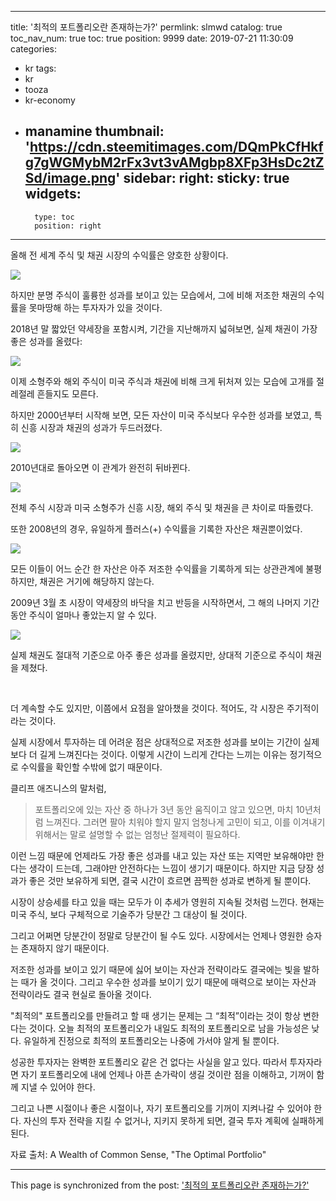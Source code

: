 
---
title: '최적의 포트폴리오란 존재하는가?'
permlink: slmwd
catalog: true
toc_nav_num: true
toc: true
position: 9999
date: 2019-07-21 11:30:09
categories:
- kr
tags:
- kr
- tooza
- kr-economy
- manamine
thumbnail: 'https://cdn.steemitimages.com/DQmPkCfHkfg7gWGMybM2rFx3vt3vAMgbp8XFp3HsDc2tZSd/image.png'
sidebar:
    right:
        sticky: true
widgets:
    -
        type: toc
        position: right
---


올해 전 세계 주식 및 채권 시장의 수익률은 양호한 상황이다.

![](https://cdn.steemitimages.com/DQmPkCfHkfg7gWGMybM2rFx3vt3vAMgbp8XFp3HsDc2tZSd/image.png)

하지만 분명 주식이 훌륭한 성과를 보이고 있는 모습에서, 그에 비해 저조한 채권의 수익률을 못마땅해 하는 투자자가 있을 것이다.​

2018년 말 짧았던 약세장을 포함시켜, 기간을 지난해까지 넓혀보면, 실제 채권이 가장 좋은 성과를 올렸다:

![](https://cdn.steemitimages.com/DQmYckr4yCZDwMhnmtDPFGzAq37KoeBHJcHczBQrZNcXZvc/image.png)

이제 소형주와 해외 주식이 미국 주식과 채권에 비해 크게 뒤처져 있는 모습에 고개를 절레절레 흔들지도 모른다.​

하지만 2000년부터 시작해 보면, 모든 자산이 미국 주식보다 우수한 성과를 보였고, 특히 신흥 시장과 채권의 성과가 두드러졌다.

![](https://cdn.steemitimages.com/DQmceKYXD4txUQY4dhZ6xpmGTfAPRNiChJ298g44pRYj84r/image.png)

2010년대로 돌아오면 이 관계가 완전히 뒤바뀐다.

![](https://cdn.steemitimages.com/DQmPVtepUZpBjoUdkZbH2mXtpt7rydFKibNniLMdn4t7jPv/image.png)

전체 주식 시장과 미국 소형주가 신흥 시장, 해외 주식 및 채권을 큰 차이로 따돌렸다.​

또한 2008년의 경우, 유일하게 플러스(+) 수익률을 기록한 자산은 채권뿐이었다.

![](https://cdn.steemitimages.com/DQmQtoGTWXjdwc1pCLyQNFD8nCgPqZ21dMhpfpkcsL8AX25/image.png)

모든 이들이 어느 순간 한 자산은 아주 저조한 수익률을 기록하게 되는 상관관계에 불평하지만, 채권은 거기에 해당하지 않는다.​

2009년 3월 초 시장이 약세장의 바닥을 치고 반등을 시작하면서, 그 해의 나머지 기간 동안 주식이 얼마나 좋았는지 알 수 있다.

![](https://cdn.steemitimages.com/DQmTrMtPXGzppgQ4zjEnF2GjiLZvFcpYmn7gMASgZTMWGij/image.png)

실제 채권도 절대적 기준으로 아주 좋은 성과를 올렸지만, 상대적 기준으로 주식이 채권을 제쳤다.

​

더 계속할 수도 있지만, 이쯤에서 요점을 알아챘을 것이다. 적어도, 각 시장은 주기적이라는 것이다.​

실제 시장에서 투자하는 데 어려운 점은 상대적으로 저조한 성과를 보이는 기간이 실제보다 더 길게 느껴진다는 것이다. 이렇게 시간이 느리게 간다는 느끼는 이유는 정기적으로 수익률을 확인할 수밖에 없기 때문이다.​

클리프 애즈니스의 말처럼,

>포트폴리오에 있는 자산 중 하나가 3년 동안 움직이고 않고 있으면, 마치 10년처럼 느껴진다. 그러면 팔아 치워야 할지 말지 엄청나게 고민이 되고, 이를 이겨내기 위해서는 말로 설명할 수 없는 엄청난 절제력이 필요하다.

이런 느낌 때문에 언제라도 가장 좋은 성과를 내고 있는 자산 또는 지역만 보유해야만 한다는 생각이 드는데, 그래야만 안전하다는 느낌이 생기기 때문이다. 하지만 지금 당장 성과가 좋은 것만 보유하게 되면, 결국 시간이 흐르면 끔찍한 성과로 변하게 될 뿐이다.​

시장이 상승세를 타고 있을 때는 모두가 이 추세가 영원히 지속될 것처럼 느낀다. 현재는 미국 주식, 보다 구체적으로 기술주가 당분간 그 대상이 될 것이다.​

그리고 어쩌면 당분간이 정말로 당분간이 될 수도 있다. 시장에서는 언제나 영원한 승자는 존재하지 않기 때문이다.​

저조한 성과를 보이고 있기 때문에 싫어 보이는 자산과 전략이라도 결국에는 빛을 발하는 때가 올 것이다. 그리고 우수한 성과를 보이기 있기 때문에 매력으로 보이는 자산과 전략이라도 결국 현실로 돌아올 것이다.​

"최적의" 포트폴리오를 만들려고 할 때 생기는 문제는 그 “최적”이라는 것이 항상 변한다는 것이다. 오늘 최적의 포트폴리오가 내일도 최적의 포트폴리오로 남을 가능성은 낮다. 유일하게 진정으로 최적의 포트폴리오는 나중에 가서야 알게 될 뿐이다.​

성공한 투자자는 완벽한 포트폴리오 같은 건 없다는 사실을 알고 있다. 따라서 투자자라면 자기 포트폴리오에 내에 언제나 아픈 손가락이 생길 것이란 점을 이해하고, 기꺼이 함께 지낼 수 있어야 한다.​

그리고 나쁜 시절이나 좋은 시절이나, 자기 포트폴리오를 기꺼이 지켜나갈 수 있어야 한다. 자신의 투자 전략을 지킬 수 없거나, 지키지 못하게 되면, 결국 투자 계획에 실패하게 된다.

자료 출처: A Wealth of Common Sense, "The Optimal Portfolio"

- - -

This page is synchronized from the post: ['최적의 포트폴리오란 존재하는가?'](https://steemit.com/@pius.pius/slmwd)
